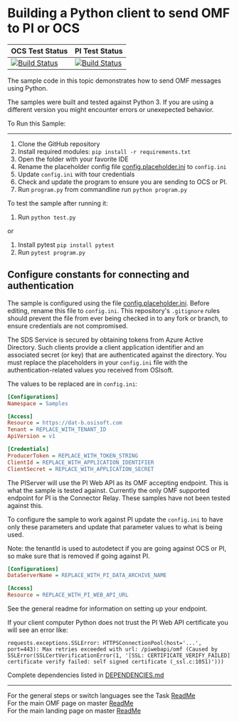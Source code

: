# Building a Python client to send OMF to PI or OCS

| OCS Test Status                                                                                                                                                                                                                                               | PI Test Status                                                                                                                                                                                                                                                      |
| ------------------------------------------------------------------------------------------------------------------------------------------------------------------------------------------------------------------------------------------------------------- | ------------------------------------------------------------------------------------------------------------------------------------------------------------------------------------------------------------------------------------------------------------------- |
| [![Build Status](https://dev.azure.com/osieng/engineering/_apis/build/status/product-readiness/OMF/OMF_API_Python?branchName=master&jobName=Tests_OCS)](https://dev.azure.com/osieng/engineering/_build?definitionId=949&branchName=master&jobName=Tests_OCS) | [![Build Status](https://dev.azure.com/osieng/engineering/_apis/build/status/product-readiness/OMF/OMF_API_Python?branchName=master&jobName=Tests_OnPrem)](https://dev.azure.com/osieng/engineering/_build?definitionId=949&branchName=master&jobName=Tests_OnPrem) |

The sample code in this topic demonstrates how to send OMF messages using Python.

The samples were built and tested against Python 3. If you are using a different version you might encounter errors or unexepected behavior.

To Run this Sample:

---

1. Clone the GitHub repository
1. Install required modules: `pip install -r requirements.txt`
1. Open the folder with your favorite IDE
1. Rename the placeholder config file [config.placeholder.ini](config.placeholder.ini) to `config.ini`
1. Update `config.ini` with tour credentials
1. Check and update the program to ensure you are sending to OCS or PI.
1. Run `program.py` from commandline run `python program.py`

To test the sample after running it:

1. Run `python test.py`

or

1. Install pytest `pip install pytest`
1. Run `pytest program.py`

## Configure constants for connecting and authentication

The sample is configured using the file [config.placeholder.ini](config.placeholder.ini). Before editing, rename this file to `config.ini`. This repository's `.gitignore` rules should prevent the file from ever being checked in to any fork or branch, to ensure credentials are not compromised.

The SDS Service is secured by obtaining tokens from Azure Active Directory. Such clients provide a client application identifier and an associated secret (or key) that are authenticated against the directory. You must replace the placeholders in your `config.ini` file with the authentication-related values you received from OSIsoft.

The values to be replaced are in `config.ini`:

```ini
[Configurations]
Namespace = Samples

[Access]
Resource = https://dat-b.osisoft.com
Tenant = REPLACE_WITH_TENANT_ID
ApiVersion = v1

[Credentials]
ProducerToken = REPLACE_WITH_TOKEN_STRING
ClientId = REPLACE_WITH_APPLICATION_IDENTIFIER
ClientSecret = REPLACE_WITH_APPLICATION_SECRET
```

The PIServer will use the PI Web API as its OMF accepting endpoint. This is what the sample is tested against. Currently the only OMF supported endpoint for PI is the Connector Relay. These samples have not been tested against this.

To configure the sample to work against PI update the `config.ini` to have only these parameters and update that parameter values to what is being used.

Note: the tenantId is used to autodetect if you are going against OCS or PI, so make sure that is removed if going against PI.

```ini
[Configurations]
DataServerName = REPLACE_WITH_PI_DATA_ARCHIVE_NAME

[Access]
Resource = REPLACE_WITH_PI_WEB_API_URL
```

See the general readme for information on setting up your endpoint.

If your client computer Python does not trust the PI Web API certificate you will see an error like:

```shell
requests.exceptions.SSLError: HTTPSConnectionPool(host='...', port=443): Max retries exceeded with url: /piwebapi/omf (Caused by SSLError(SSLCertVerificationError(1, '[SSL: CERTIFICATE_VERIFY_FAILED] certificate verify failed: self signed certificate (_ssl.c:1051)')))
```

Complete dependencies listed in [DEPENDENCIES.md](DEPENDENCIES.md)

---

For the general steps or switch languages see the Task [ReadMe](../)  
For the main OMF page on master [ReadMe](https://github.com/osisoft/OSI-Samples-OMF)  
For the main landing page on master [ReadMe](https://github.com/osisoft/OSI-Samples)
